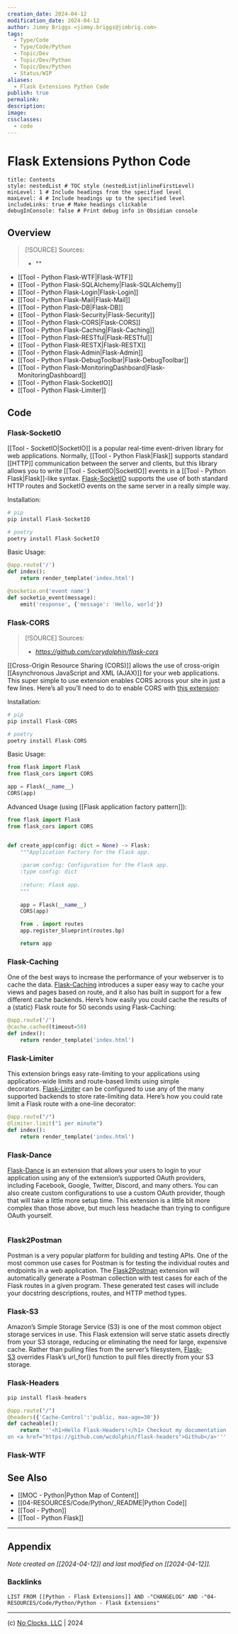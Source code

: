 ```yaml
---
creation_date: 2024-04-12
modification_date: 2024-04-12
author: Jimmy Briggs <jimmy.briggs@jimbrig.com>
tags:
  - Type/Code
  - Type/Code/Python
  - Topic/Dev
  - Topic/Dev/Python
  - Topic/Dev/Python
  - Status/WIP
aliases:
  - Flask Extensions Python Code
publish: true
permalink:
description:
image:
cssclasses:
  - code
---
```


# Flask Extensions Python Code

```table-of-contents
title: Contents 
style: nestedList # TOC style (nestedList|inlineFirstLevel)
minLevel: 1 # Include headings from the specified level
maxLevel: 4 # Include headings up to the specified level
includeLinks: true # Make headings clickable
debugInConsole: false # Print debug info in Obsidian console
```

## Overview

> [!SOURCE] Sources:
> - **

- [[Tool - Python Flask-WTF|Flask-WTF]]
- [[Tool - Python Flask-SQLAlchemy|Flask-SQLAlchemy]]
- [[Tool - Python Flask-Login|Flask-Login]]
- [[Tool - Python Flask-Mail|Flask-Mail]]
- [[Tool - Python Flask-DB|Flask-DB]]
- [[Tool - Python Flask-Security|Flask-Security]]
- [[Tool - Python Flask-CORS|Flask-CORS]]
- [[Tool - Python Flask-Caching|Flask-Caching]]
- [[Tool - Python Flask-RESTful|Flask-RESTful]]
- [[Tool - Python Flask-RESTX|Flask-RESTX]]
- [[Tool - Python Flask-Admin|Flask-Admin]]
- [[Tool - Python Flask-DebugToolbar|Flask-DebugToolbar]]
- [[Tool - Python Flask-MonitoringDashboard|Flask-MonitoringDashboard]]
- [[Tool - Python Flask-SocketIO]]
- [[Tool - Python Flask-Limiter]]

## Code

### Flask-SocketIO

[[Tool - SocketIO|SocketIO]] is a popular real-time event-driven library for web applications. Normally, [[Tool - Python Flask|Flask]] supports standard [[HTTP]] communication between the server and clients, but this library allows you to write [[Tool - SocketIO|SocketIO]] events in a [[Tool - Python Flask|Flask]]-like syntax. [Flask-SocketIO](https://github.com/miguelgrinberg/Flask-SocketIO) supports the use of both standard HTTP routes and SocketIO events on the same server in a really simple way.

Installation:

```python
# pip
pip install Flask-SocketIO

# poetry
poetry install Flask-SocketIO
```

Basic Usage:

```python
@app.route('/')
def index():
    return render_template('index.html')

@socketio.on('event name')
def socketio_event(message):
    emit('response', {'message': 'Hello, world'})
```

### Flask-CORS

> [!SOURCE] Sources:
> - *https://github.com/corydolphin/flask-cors*

[[Cross-Origin Resource Sharing (CORS)]] allows the use of cross-origin [[Asynchronous JavaScript and XML (AJAX)]] for your web applications. This super simple to use extension enables CORS across your site in just a few lines. Here’s all you’ll need to do to enable CORS with [this extension](https://github.com/corydolphin/flask-cors):

Installation:

```python
# pip
pip install Flask-CORS

# poetry
poetry install Flask-CORS
```

Basic Usage:

```python
from flask import Flask
from flask_cors import CORS

app = Flask(__name__)
CORS(app)
```

Advanced Usage (using [[Flask application factory pattern]]):

```python
from flask import Flask
from flask_cors import CORS


def create_app(config: dict = None) -> Flask:
    """Application Factory for the Flask app.
    
    :param config: Configuration for the Flask app.
    :type config: dict
    
    :return: Flask app.    
    """
    
    app = Flask(__name__)
    CORS(app)

    from . import routes
    app.register_blueprint(routes.bp)

    return app
```

### Flask-Caching

One of the best ways to increase the performance of your webserver is to cache the data. [Flask-Caching](https://github.com/pallets-eco/flask-caching) introduces a super easy way to cache your views and pages based on route, and it also has built in support for a few different cache backends. Here’s how easily you could cache the results of a (static) Flask route for 50 seconds using Flask-Caching:

```python
@app.route('/')
@cache.cached(timeout=50)
def index():
    return render_template('index.html')
```

### Flask-Limiter

This extension brings easy rate-limiting to your applications using application-wide limits and route-based limits using simple decorators. [Flask-Limiter](https://github.com/alisaifee/flask-limiter) can be configured to use any of the many supported backends to store rate-limiting data. Here’s how you could rate limit a Flask route with a one-line decorator:

```python
@app.route("/")
@limiter.limit("1 per minute")
def index():
    return render_template('index.html')
```

### Flask-Dance

[Flask-Dance](https://github.com/singingwolfboy/flask-dance) is an extension that allows your users to login to your application using any of the extension’s supported OAuth providers, including Facebook, Google, Twitter, Discord, and many others. You can also create custom configurations to use a custom OAuth provider, though that will take a little more setup time. This extension is a little bit more complex than those above, but much less headache than trying to configure OAuth yourself.

```python

```

### Flask2Postman

Postman is a very popular platform for building and testing APIs. One of the most common use cases for Postman is for testing the individual routes and endpoints in a web application. The [Flask2Postman](https://github.com/numberly/flask2postman) extension will automatically generate a Postman collection with test cases for each of the Flask routes in a given program. These generated test cases will include your docstring descriptions, routes, and HTTP method types.

### Flask-S3

Amazon’s Simple Storage Service (S3) is one of the most common object storage services in use. This Flask extension will serve static assets directly from your S3 storage, reducing or eliminating the need for large, expensive cache. Rather than pulling files from the server’s filesystem, [Flask-S3](https://github.com/e-dard/flask-s3) overrides Flask’s url_for() function to pull files directly from your S3 storage.

### Flask-Headers

```python
pip install flask-headers
```

```python
@app.route("/")
@headers({'Cache-Control':'public, max-age=30'})
def cacheable():
    return '''<h1>Hello Flask-Headers!</h1> Checkout my documentation
on <a href="https://github.com/wcdolphin/flask-headers">Github</a>'''
```


### Flask-WTF

## See Also

- [[MOC - Python|Python Map of Content]]
- [[04-RESOURCES/Code/Python/_README|Python Code]]
- [[Tool - Python]]
- [[Tool - Python Flask]]


***

## Appendix

*Note created on [[2024-04-12]] and last modified on [[2024-04-12]].*

### Backlinks

```dataview
LIST FROM [[Python - Flask Extensions]] AND -"CHANGELOG" AND -"04-RESOURCES/Code/Python/Python - Flask Extensions"
```

***

(c) [No Clocks, LLC](https://github.com/noclocks) | 2024